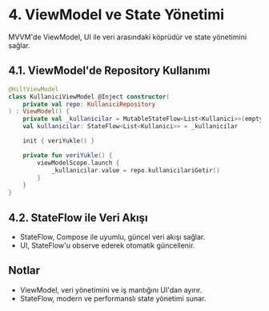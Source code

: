 # 4. ViewModel ve State Yönetimi

MVVM'de ViewModel, UI ile veri arasındaki köprüdür ve state yönetimini sağlar.

## 4.1. ViewModel'de Repository Kullanımı
```kotlin
@HiltViewModel
class KullaniciViewModel @Inject constructor(
    private val repo: KullaniciRepository
) : ViewModel() {
    private val _kullanicilar = MutableStateFlow<List<Kullanici>>(emptyList())
    val kullanicilar: StateFlow<List<Kullanici>> = _kullanicilar

    init { veriYukle() }

    private fun veriYukle() {
        viewModelScope.launch {
            _kullanicilar.value = repo.kullanicilariGetir()
        }
    }
}
```

## 4.2. StateFlow ile Veri Akışı
- StateFlow, Compose ile uyumlu, güncel veri akışı sağlar.
- UI, StateFlow'u observe ederek otomatik güncellenir.

## Notlar
- ViewModel, veri yönetimini ve iş mantığını UI'dan ayırır.
- StateFlow, modern ve performanslı state yönetimi sunar. 
